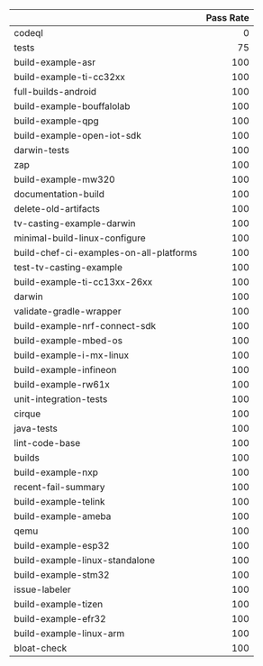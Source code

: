 |                                         |   Pass Rate |
|:----------------------------------------|------------:|
| codeql                                  |           0 |
| tests                                   |          75 |
| build-example-asr                       |         100 |
| build-example-ti-cc32xx                 |         100 |
| full-builds-android                     |         100 |
| build-example-bouffalolab               |         100 |
| build-example-qpg                       |         100 |
| build-example-open-iot-sdk              |         100 |
| darwin-tests                            |         100 |
| zap                                     |         100 |
| build-example-mw320                     |         100 |
| documentation-build                     |         100 |
| delete-old-artifacts                    |         100 |
| tv-casting-example-darwin               |         100 |
| minimal-build-linux-configure           |         100 |
| build-chef-ci-examples-on-all-platforms |         100 |
| test-tv-casting-example                 |         100 |
| build-example-ti-cc13xx-26xx            |         100 |
| darwin                                  |         100 |
| validate-gradle-wrapper                 |         100 |
| build-example-nrf-connect-sdk           |         100 |
| build-example-mbed-os                   |         100 |
| build-example-i-mx-linux                |         100 |
| build-example-infineon                  |         100 |
| build-example-rw61x                     |         100 |
| unit-integration-tests                  |         100 |
| cirque                                  |         100 |
| java-tests                              |         100 |
| lint-code-base                          |         100 |
| builds                                  |         100 |
| build-example-nxp                       |         100 |
| recent-fail-summary                     |         100 |
| build-example-telink                    |         100 |
| build-example-ameba                     |         100 |
| qemu                                    |         100 |
| build-example-esp32                     |         100 |
| build-example-linux-standalone          |         100 |
| build-example-stm32                     |         100 |
| issue-labeler                           |         100 |
| build-example-tizen                     |         100 |
| build-example-efr32                     |         100 |
| build-example-linux-arm                 |         100 |
| bloat-check                             |         100 |